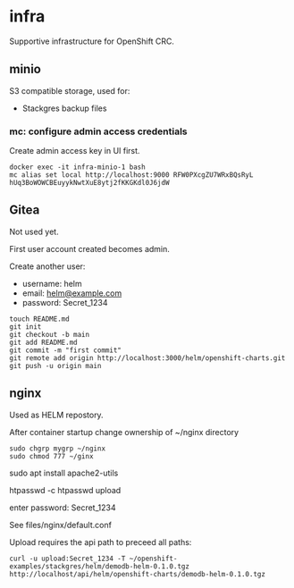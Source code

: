 # infra

Supportive infrastructure for OpenShift CRC.

## minio

S3 compatible storage, used for:

* Stackgres backup files



### mc: configure admin access credentials

Create admin access key in UI first.

``` 
docker exec -it infra-minio-1 bash
mc alias set local http://localhost:9000 RFW0PXcgZU7WRxBQsRyL hUq3BoWOWCBEuyykNwtXuE8ytj2fKKGKdl0J6jdW
```

## Gitea

Not used yet.

First user account created becomes admin.

Create another user:

* username: helm
* email: helm@example.com
* password: Secret_1234



```
touch README.md
git init
git checkout -b main
git add README.md
git commit -m "first commit"
git remote add origin http://localhost:3000/helm/openshift-charts.git
git push -u origin main
```



## nginx

Used as HELM repostory.

After container startup change ownership of ~/nginx directory

``` 
sudo chgrp mygrp ~/nginx
sudo chmod 777 ~/ginx
```



sudo apt install apache2-utils

htpasswd -c htpasswd upload

enter password: Secret_1234



See files/nginx/default.conf 

Upload requires the api path to preceed all paths:

``` 
curl -u upload:Secret_1234 -T ~/openshift-examples/stackgres/helm/demodb-helm-0.1.0.tgz http://localhost/api/helm/openshift-charts/demodb-helm-0.1.0.tgz
```

